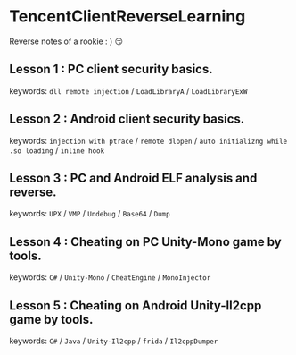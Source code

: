 

# TencentClientReverseLearning
Reverse notes of a rookie : ) 😏

## Lesson 1 : PC client security basics.
  
keywords: `dll remote injection` / `LoadLibraryA` / `LoadLibraryExW`
  
## Lesson 2 : Android client security basics.

keywords: `injection with ptrace` / `remote dlopen` / `auto initializng while .so loading` / `inline hook`

## Lesson 3 : PC and Android ELF analysis and reverse.

keywords: `UPX` / `VMP` / `Undebug` / `Base64` / `Dump` 

## Lesson 4 : Cheating on PC Unity-Mono game by tools.

keywords: `C#` / `Unity-Mono` / `CheatEngine` / `MonoInjector` 

## Lesson 5 : Cheating on Android Unity-Il2cpp game by tools.

keywords: `C#` / `Java` / `Unity-Il2cpp` / `frida` / `Il2cppDumper` 
